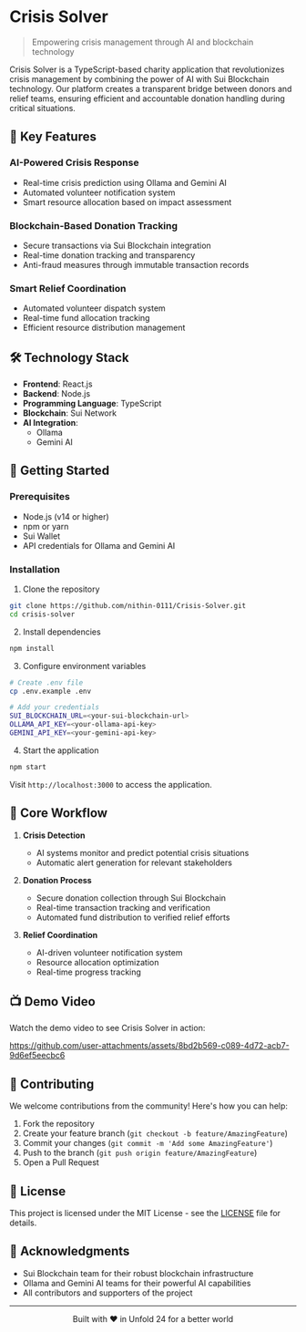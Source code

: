 # Crisis Solver

> Empowering crisis management through AI and blockchain technology

Crisis Solver is a TypeScript-based charity application that revolutionizes crisis management by combining the power of AI with Sui Blockchain technology. Our platform creates a transparent bridge between donors and relief teams, ensuring efficient and accountable donation handling during critical situations.

## 🌟 Key Features

### AI-Powered Crisis Response
- Real-time crisis prediction using Ollama and Gemini AI
- Automated volunteer notification system
- Smart resource allocation based on impact assessment

### Blockchain-Based Donation Tracking
- Secure transactions via Sui Blockchain integration
- Real-time donation tracking and transparency
- Anti-fraud measures through immutable transaction records

### Smart Relief Coordination
- Automated volunteer dispatch system
- Real-time fund allocation tracking
- Efficient resource distribution management

## 🛠️ Technology Stack

- **Frontend**: React.js
- **Backend**: Node.js
- **Programming Language**: TypeScript
- **Blockchain**: Sui Network
- **AI Integration**: 
  - Ollama
  - Gemini AI

## 🚀 Getting Started

### Prerequisites

- Node.js (v14 or higher)
- npm or yarn
- Sui Wallet
- API credentials for Ollama and Gemini AI

### Installation

1. Clone the repository
```bash
git clone https://github.com/nithin-0111/Crisis-Solver.git
cd crisis-solver
```

2. Install dependencies
```bash
npm install
```

3. Configure environment variables
```bash
# Create .env file
cp .env.example .env

# Add your credentials
SUI_BLOCKCHAIN_URL=<your-sui-blockchain-url>
OLLAMA_API_KEY=<your-ollama-api-key>
GEMINI_API_KEY=<your-gemini-api-key>
```

4. Start the application
```bash
npm start
```

Visit `http://localhost:3000` to access the application.

## 🔄 Core Workflow

1. **Crisis Detection**
   - AI systems monitor and predict potential crisis situations
   - Automatic alert generation for relevant stakeholders

2. **Donation Process**
   - Secure donation collection through Sui Blockchain
   - Real-time transaction tracking and verification
   - Automated fund distribution to verified relief efforts

3. **Relief Coordination**
   - AI-driven volunteer notification system
   - Resource allocation optimization
   - Real-time progress tracking

     
## 📺 Demo Video
Watch the demo video to see Crisis Solver in action:

https://github.com/user-attachments/assets/8bd2b569-c089-4d72-acb7-9d6ef5eecbc6


## 🤝 Contributing

We welcome contributions from the community! Here's how you can help:

1. Fork the repository
2. Create your feature branch (`git checkout -b feature/AmazingFeature`)
3. Commit your changes (`git commit -m 'Add some AmazingFeature'`)
4. Push to the branch (`git push origin feature/AmazingFeature`)
5. Open a Pull Request

## 📜 License

This project is licensed under the MIT License - see the [LICENSE](LICENSE) file for details.


## 🙏 Acknowledgments

- Sui Blockchain team for their robust blockchain infrastructure
- Ollama and Gemini AI teams for their powerful AI capabilities
- All contributors and supporters of the project

---

<p align="center">Built with ❤️ in Unfold 24 for a better world</p>
